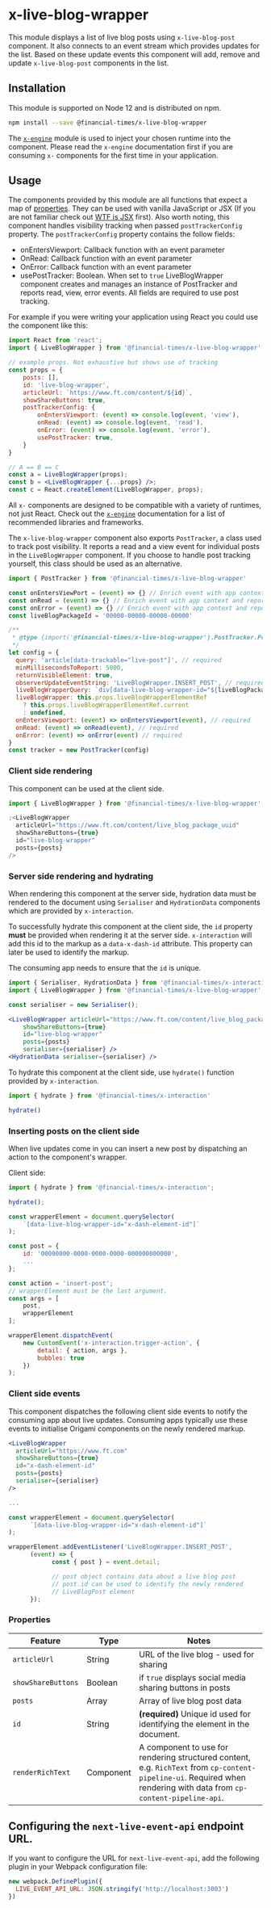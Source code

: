 # x-live-blog-wrapper

This module displays a list of live blog posts using `x-live-blog-post` component. It also connects to an event stream which provides updates for the list. Based on these update events this component will add, remove and update `x-live-blog-post` components in the list.

## Installation

This module is supported on Node 12 and is distributed on npm.

```bash
npm install --save @financial-times/x-live-blog-wrapper
```

The [`x-engine`][engine] module is used to inject your chosen runtime into the component. Please read the `x-engine` documentation first if you are consuming `x-` components for the first time in your application.

[engine]: https://github.com/Financial-Times/x-dash/tree/HEAD/packages/x-engine

## Usage

The components provided by this module are all functions that expect a map of [properties](#properties). They can be used with vanilla JavaScript or JSX (If you are not familiar check out [WTF is JSX][jsx-wtf] first). Also worth noting, this component handles visibility tracking when passed `postTrackerConfig` property. The `postTrackerConfig` property contains the follow fields:

- onEntersViewport: Callback function with an event parameter
- OnRead: Callback function with an event parameter
- OnError: Callback function with an event parameter
- usePostTracker: Boolean. When set to `true` LiveBlogWrapper component creates and manages an instance of PostTracker and reports read, view, error events.
  All fields are required to use post tracking.

For example if you were writing your application using React you could use the component like this:

```jsx
import React from 'react';
import { LiveBlogWrapper } from '@financial-times/x-live-blog-wrapper';

// example props. Not exhaustive but shows use of tracking
const props = {
    posts: [],
    id: 'live-blog-wrapper',
    articleUrl: `https://www.ft.com/content/${id}`,
    showShareButtons: true,
    postTrackerConfig: {
        onEntersViewport: (event) => console.log(event, 'view'),
        onRead: (event) => console.log(event, 'read'),
        onError: (event) => console.log(event, 'error'),
        usePostTracker: true,
    }
}

// A == B == C
const a = LiveBlogWrapper(props);
const b = <LiveBlogWrapper {...props} />;
const c = React.createElement(LiveBlogWrapper, props);
```

All `x-` components are designed to be compatible with a variety of runtimes, not just React. Check out the [`x-engine`][engine] documentation for a list of recommended libraries and frameworks.

[jsx-wtf]: https://jasonformat.com/wtf-is-jsx/

The `x-live-blog-wrapper` component also exports `PostTracker`, a class used to track post visibility. It reports a read and a view event for individual posts in the `LiveBlogWrapper` component. If you choose to handle post tracking yourself, this class should be used as an alternative.

```js
import { PostTracker } from '@financial-times/x-live-blog-wrapper'

const onEntersViewPort = (event) => {} // Enrich event with app context and report to tracking medium.
const onRead = (event) => {} // Enrich event with app context and report to tracking medium.
const onError = (event) => {} // Enrich event with app context and report to tracking medium.
const liveBlogPackageId = '00000-00000-00000-00000'

/**
 * @type {import('@financial-times/x-live-blog-wrapper').PostTracker.PostTrackerConfig}
 */
let config = {
  query: 'article[data-trackable="live-post"]', // required
  minMillisecondsToReport: 5000,
  returnVisibleElement: true,
  observerUpdateEventString: 'LiveBlogWrapper.INSERT_POST', // required
  liveBlogWrapperQuery: `div[data-live-blog-wrapper-id="${liveBlogPackageId}"]`, // required, where id = liveblogpackage.id
  liveBlogWrapper: this.props.liveBlogWrapperElementRef
    ? this.props.liveBlogWrapperElementRef.current
    : undefined,
  onEntersViewport: (event) => onEntersViewport(event), // required
  onRead: (event) => onRead(event), // required
  onError: (event) => onError(event) // required
}
const tracker = new PostTracker(config)
```

### Client side rendering

This component can be used at the client side.

```jsx
import { LiveBlogWrapper } from '@financial-times/x-live-blog-wrapper'

;<LiveBlogWrapper
  articleUrl="https://www.ft.com/content/live_blog_package_uuid"
  showShareButtons={true}
  id="live-blog-wrapper"
  posts={posts}
/>
```

### Server side rendering and hydrating

When rendering this component at the server side, hydration data must be rendered to the document using `Serialiser` and `HydrationData` components which are provided by `x-interaction`.

To successfully hydrate this component at the client side, the `id` property **must** be provided when rendering it at the server side. `x-interaction` will add this id to the markup as a `data-x-dash-id` attribute. This property can later be used to identify the markup.

The consuming app needs to ensure that the `id` is unique.

```jsx
import { Serialiser, HydrationData } from '@financial-times/x-interaction';
import { LiveBlogWrapper } from '@financial-times/x-live-blog-wrapper';

const serialiser = new Serialiser();

<LiveBlogWrapper articleUrl="https://www.ft.com/content/live_blog_package_uuid"
    showShareButtons={true}
    id="live-blog-wrapper"
    posts={posts}
    serialiser={serialiser} />
<HydrationData serialiser={serialiser} />
```

To hydrate this component at the client side, use `hydrate()` function provided by `x-interaction`.

```js
import { hydrate } from '@financial-times/x-interaction'

hydrate()
```

### Inserting posts on the client side

When live updates come in you can insert a new post by dispatching an action to the component's wrapper.

Client side:

```js
import { hydrate } from '@financial-times/x-interaction';

hydrate();

const wrapperElement = document.querySelector(
    `[data-live-blog-wrapper-id="x-dash-element-id"]`
);

const post = {
    id: '00000000-0000-0000-0000-000000000000',
    ...
};

const action = 'insert-post';
// wrapperElement must be the last argument.
const args = [
    post,
    wrapperElement
];

wrapperElement.dispatchEvent(
    new CustomEvent('x-interaction.trigger-action', {
        detail: { action, args },
        bubbles: true
    })
);
```

### Client side events

This component dispatches the following client side events to notify the consuming app about live updates. Consuming apps typically use these events to initialise Origami components on the newly rendered markup.

```jsx
<LiveBlogWrapper
  articleUrl="https://www.ft.com"
  showShareButtons={true}
  id="x-dash-element-id"
  posts={posts}
  serialiser={serialiser}
/>
```

```js
...

const wrapperElement = document.querySelector(
      `[data-live-blog-wrapper-id="x-dash-element-id"]`
);

wrapperElement.addEventListener('LiveBlogWrapper.INSERT_POST',
      (event) => {
            const { post } = event.detail;

            // post object contains data about a live blog post
            // post.id can be used to identify the newly rendered
            // LiveBlogPost element
      });
```

### Properties

| Feature            | Type    | Notes                                                                      |
| ------------------ | ------- | -------------------------------------------------------------------------- |
| `articleUrl`       | String  | URL of the live blog - used for sharing                                    |
| `showShareButtons` | Boolean | if `true` displays social media sharing buttons in posts                   |
| `posts`            | Array   | Array of live blog post data                                               |
| `id`               | String  | **(required)** Unique id used for identifying the element in the document. |
| `renderRichText`   | Component | A component to use for rendering structured content, e.g. `RichText` from `cp-content-pipeline-ui`. Required when rendering with data from `cp-content-pipeline-api`.

## Configuring the `next-live-event-api` endpoint URL.

If you want to configure the URL for `next-live-event-api`, add the following plugin in your Webpack configuration file:

```javascript
new webpack.DefinePlugin({
  LIVE_EVENT_API_URL: JSON.stringify('http://localhost:3003')
})
```
